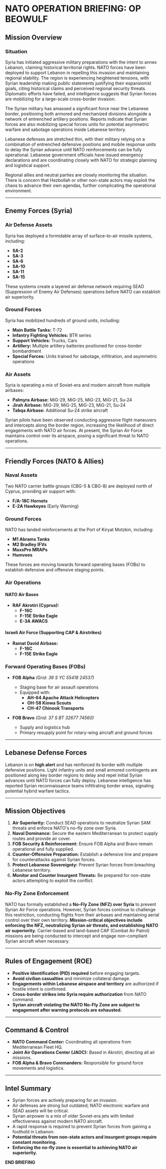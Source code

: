 # NATO OPERATION BRIEFING: OP BEOWULF

## **Mission Overview**

### **Situation**
Syria has initiated aggressive military preparations with the intent to annex Lebanon, claiming historical territorial rights. NATO forces have been deployed to support Lebanon in repelling this invasion and maintaining regional stability. The region is experiencing heightened tensions, with Syrian leadership making public statements justifying their expansionist goals, citing historical claims and perceived regional security threats. Diplomatic efforts have failed, and intelligence suggests that Syrian forces are mobilizing for a large-scale cross-border invasion.

The Syrian military has amassed a significant force near the Lebanese border, positioning both armored and mechanized divisions alongside a network of entrenched artillery positions. Reports indicate that Syrian forces are also mobilizing special forces units for potential asymmetric warfare and sabotage operations inside Lebanese territory.

Lebanese defenses are stretched thin, with their military relying on a combination of entrenched defensive positions and mobile response units to delay the Syrian advance until NATO reinforcements can be fully operational. Lebanese government officials have issued emergency declarations and are coordinating closely with NATO for strategic planning and logistical support.

Regional allies and neutral parties are closely monitoring the situation. There is concern that Hezbollah or other non-state actors may exploit the chaos to advance their own agendas, further complicating the operational environment.

---

## **Enemy Forces (Syria)**

### **Air Defense Assets**
Syria has deployed a formidable array of surface-to-air missile systems, including:
- **SA-2**
- **SA-3**
- **SA-6**
- **SA-10**
- **SA-11**
- **SA-15**

These systems create a layered air defense network requiring SEAD (Suppression of Enemy Air Defenses) operations before NATO can establish air superiority.

### **Ground Forces**
Syria has mobilized hundreds of ground units, including:
- **Main Battle Tanks:** T-72
- **Infantry Fighting Vehicles:** BTR series
- **Support Vehicles:** Trucks, Cars
- **Artillery:** Multiple artillery batteries positioned for cross-border bombardment
- **Special Forces:** Units trained for sabotage, infiltration, and asymmetric operations

### **Air Assets**
Syria is operating a mix of Soviet-era and modern aircraft from multiple airbases:
- **Palmyra Airbase:** MiG-29, MiG-25, MiG-23, MiG-21, Su-24
- **Jirah Airbase:** MiG-29, MiG-25, MiG-23, MiG-21, Su-24
- **Tabqa Airbase:** Additional Su-24 strike aircraft

Syrian pilots have been observed conducting aggressive flight maneuvers and intercepts along the border region, increasing the likelihood of direct engagements with NATO air forces. At present, the Syrian Air Force maintains control over its airspace, posing a significant threat to NATO operations.

---

## **Friendly Forces (NATO & Allies)**

### **Naval Assets**
Two NATO carrier battle groups (CBG-5 & CBG-8) are deployed north of Cyprus, providing air support with:
- **F/A-18C Hornets**
- **E-2A Hawkeyes** (Early Warning)

### **Ground Forces**
NATO has landed reinforcements at the Port of Kiryat Motzkin, including:
- **M1 Abrams Tanks**
- **M2 Bradley IFVs**
- **MaxxPro MRAPs**
- **Humvees**

These forces are moving towards forward operating bases (FOBs) to establish defensive and offensive staging points.

### **Air Operations**
#### **NATO Air Bases**
- **RAF Akrotiri (Cyprus):**
  - **F-16C**
  - **F-15E Strike Eagle**
  - **E-3A AWACS**

#### **Israeli Air Force (Supporting CAP & Airstrikes)**
- **Ramat David Airbase:**
  - **F-16C**
  - **F-15E Strike Eagle**

### **Forward Operating Bases (FOBs)**
- **FOB Alpha** *(Grid: 36 S YC 55418 24537)*
  - Staging base for air assault operations
  - Equipped with:
    - **AH-64 Apache Attack Helicopters**
    - **OH-58 Kiowa Scouts**
    - **CH-47 Chinook Transports**

- **FOB Bravo** *(Grid: 37 S BT 32677 74560)*
  - Supply and logistics hub
  - Primary resupply point for rotary-wing aircraft and ground forces

---

## **Lebanese Defense Forces**
Lebanon is on **high alert** and has reinforced its border with multiple defensive positions. Light infantry units and small armored contingents are positioned along key border regions to delay and repel initial Syrian advances until NATO forces can fully deploy. Lebanese intelligence has reported Syrian reconnaissance teams infiltrating border areas, signaling potential hybrid warfare tactics.

---

## **Mission Objectives**
1. **Air Superiority:** Conduct SEAD operations to neutralize Syrian SAM threats and enforce NATO's no-fly zone over Syria.
2. **Naval Dominance:** Secure the eastern Mediterranean to protect supply routes and provide air cover.
3. **FOB Security & Reinforcement:** Ensure FOB Alpha and Bravo remain operational and fully supplied.
4. **Counter-Offensive Preparation:** Establish a defensive line and prepare for counterattacks against Syrian forces.
5. **Protect Lebanese Sovereignty:** Prevent Syrian forces from breaching Lebanese territory.
6. **Monitor and Counter Insurgent Threats:** Be prepared for non-state actors attempting to exploit the conflict.

### **No-Fly Zone Enforcement**
NATO has formally established a **No-Fly Zone (NFZ) over Syria** to prevent Syrian Air Force operations. However, Syrian forces continue to challenge this restriction, conducting flights from their airbases and maintaining aerial control over their own territory. **Mission-critical objectives include enforcing the NFZ, neutralizing Syrian air threats, and establishing NATO air superiority.** Carrier-based and land-based CAP (Combat Air Patrol) missions are being conducted to intercept and engage non-compliant Syrian aircraft when necessary.

---

## **Rules of Engagement (ROE)**
- **Positive Identification (PID) required** before engaging targets.
- **Avoid civilian casualties** and minimize collateral damage.
- **Engagements within Lebanese airspace and territory** are authorized if hostile intent is confirmed.
- **Cross-border strikes into Syria require authorization** from NATO command.
- **Syrian aircraft violating the NATO No-Fly Zone are subject to engagement after warning protocols are exhausted.**

---

## **Command & Control**
- **NATO Command Center:** Coordinating all operations from Mediterranean Fleet HQ.
- **Joint Air Operations Center (JAOC):** Based in Akrotiri, directing all air missions.
- **FOB Alpha & Bravo Commanders:** Responsible for ground force movements and logistics.

---

## **Intel Summary**
- Syrian forces are actively preparing for an invasion.
- Air defenses are strong but outdated; NATO electronic warfare and SEAD assets will be critical.
- Syrian airpower is a mix of older Soviet-era jets with limited effectiveness against modern NATO aircraft.
- A rapid response is required to prevent Syrian forces from gaining a foothold in Lebanon.
- **Potential threats from non-state actors and insurgent groups require constant monitoring.**
- **Enforcing the no-fly zone is essential to achieving NATO air superiority.**

**END BRIEFING**